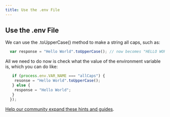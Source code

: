 ```yaml
---
title: Use the .env File
---
```

## Use the .env File


<!-- The article goes here, in GitHub-flavored Markdown. Feel free to add YouTube videos, images, and CodePen/JSBin embeds  -->

We can use the .toUpperCase() method to make a string all caps, such as:

```javascript
  var response = "Hello World".toUpperCase(); // now becomes "HELLO WORLD"
```

All we need to do now is check what the value of the environment variable is, which you can do like:

```javascript
   if (process.env.VAR_NAME === "allCaps") {
    resonse = "Hello World".toUpperCase();
   } else {
    response = "Hello World";
   }
  });
```





<a href='https://github.com/freecodecamp/guides/tree/master/src/pages/certifications/apis-and-microservices/basic-node-and-express/use-the-.env-file/index.md' target='_blank' rel='nofollow'>Help our community expand these hints and guides</a>.
